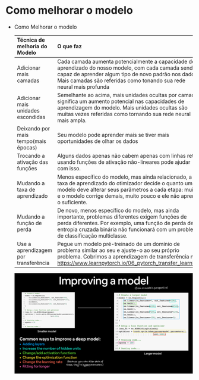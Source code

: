# Como melhorar o modelo

- Como Melhorar o modelo
    
    
    | Técnica de melhoria do Modelo | O que faz |
    | --- | --- |
    | Adicionar mais camadas | Cada camada aumenta potencialmente a capacidade de aprendizado do nosso modelo, com cada camada sendo capaz de aprender algum tipo de novo padrão nos dados. Mais camadas são referidas como tonando sua rede neural mais profunda |
    | Adicionar mais unidades escondidas | Semelhante ao acima, mais unidades ocultas por camada significa um aumento potencial nas capacidades de aprendizagem do modelo. Mais unidades ocultas são muitas vezes referidas como tornando sua rede neural mais ampla. |
    | Deixando por mais tempo(mais épocas) | Seu modelo pode aprender mais se tiver mais oportunidades de olhar os dados |
    | Trocando a ativação das funções | Alguns dados apenas não cabem apenas com linhas retas, usando funções de ativação não-lineares pode ajudar com isso. |
    | Mudando a taxa de aprendizado | Menos específico do modelo, mas ainda relacionado, a taxa de aprendizado do otimizador decide o quanto um modelo deve alterar seus parâmetros a cada etapa: muito e o modelo corrige demais, muito pouco e ele não aprende o suficiente. |
    | Mudando a função de perda | De novo, menos específico do modelo, mas ainda importante, problemas diferentes exigem funções de perda diferentes. Por exemplo, uma função de perda de entropia cruzada binária não funcionará com um problema de classificação multiclasse. |
    | Use a aprendizagem por transferência | Pegue um modelo pré-treinado de um domínio de problema similar ao seu e ajuste-o ao seu próprio problema. Cobrimos a aprendizagem de transferência no https://www.learnpytorch.io/06_pytorch_transfer_learning/ |
    
    ![Improving_model.png](Improving_model.png)